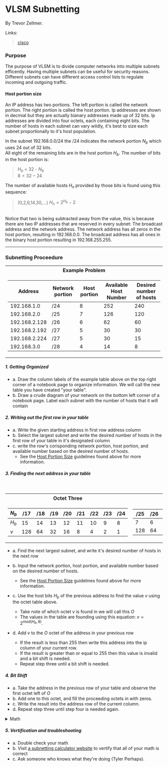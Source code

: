 

# VLSM Subnetting
By Trevor Zellmer. </br>

Links: </br>
> [cisco](cisco.md) </br>




### Purpose
The purpose of VLSM is to divide computer networks into multiple subnets efficently.
Having multiple subnets can be useful for security reasons. Different subnets can
have different access control lists to regulate incoming and outgoing traffic.



#### Host portion size
An IP address has two portions. The left portion is called the network portion.
The right portion is called the host portion. 
Ip addresses are shown in decmial but they are actually bianary addresses made up of 32 bits.
Ip addresses are divided into four octets, each containing eight bits.
The number of hosts in each subnet can vary wildly, it's best to size each subnet proportionally to it's host population.
</br>



In the subnet 192.168.0.0/24 the /24 indicates the network portion $N_b$ which uses 24 out of 32 bits. </br>
All eight of the remaining bits are in the host portion $H_b$.
The number of bits in the host portion is:
> $H_b$ = 32 - $N_b$ </br>
> $8 = 32 - 24$ </br>

The number of available hosts $H_n$ provided by those bits is found using this sequence: </br>
> (0,2,6,14,30,...) $H_n = 2^{H_b} -2$ </br> </br>

Notice that two is being subtracted away from the value, this is because there are 
two IP addresses that are reserved in every subnet: The broadcast address and the network address. The network address has all zeros in the host portion, resulting in 192.168.0.0.
The broadcast address has all ones in the binary host portion resulting in 192.168.255.255. </br>


___

### Subnetting Proceedure

<table>
<tr><th> Example Problem </th></tr>
<tr><td>

Address | Network portion | Host portion | Available Host Number | Desired number of hosts
--------|-----------------|--------------|-----------------|----------------
192.168.1.0 | /24 | 8 | 252 | 240
192.168.2.0 | /25 | 7 | 126 | 120
192.168.2.128 | /26 | 6 | 62 | 60
192.168.2.192 | /27 | 5 | 30 | 30
192.168.2.224 | /27 | 5 | 30 | 15
192.168.3.0 | /28 | 4 | 14 | 8

</td></tr>
</table>

##### 1. Getting Organized

* a. Draw the column labels of the example table above on the top right corner of a notebook page to organize information. We will call the new table you have created "your table".
* b. Draw a crude diagram of your network on the bottom left corner of a notebook page. Label each subnet with the number of hosts that it will contain

##### 2. Writing out the first row in your table
* a. Write the given starting address in first row address column </br>
* b. Select the largest subnet and write the desired number of hosts in the first row of your table in it's designated column </br>
* c. write the row's corisponding network portion, host portion, and available number based on the desired number of hosts.
    + See the [Host Portion Size](#host-portion-size) guidelines found above for more information. </br>

##### 3. Finding the next address in your table

</br>

<table>
<tr><th> Octet Three </th><th>Octet Four</th></tr>
<tr><td>

$N_b$|/17|/18|/19|/20|/21|/22|/23|/24
---------------|---|---|---|---|---|---|---|---
$H_b$| 15 | 14 | 13 | 12 | 11 | 10 | 9 |8 | 7
$v$|128|64|32|16|8|4|2|1


</td><td>

/25|/26|/27|/28|/29|/30|/31|/32
-|-|-|-|-|-|-|-
7|6|5|4|3|2|1|0
128|64|32|16|8|4|2|1|

</td></tr> </table>


* a.  Find the next largest subnet, and write it's desired number of hosts in the next row
* b. Input the network portion, host portion, and available number based on the desired number of hosts.
    + See the [Host Portion Size](#host-portion-size) guidelines found above for more information. </br>
* c. Use the host bits $H_b$ of the previous address to find the value $v$ using the octet table above.
    + Take note of which octet $v$ is found in we will call this $O$
    + The values in the table are founding using this equation: $v = 2^{mod(H_b,8)}$.

* d. Add $v$ to the $O$ octet of the address in your previous row 
    + If the result is less than 255 then write this address into the ip column of your current row.
     + If the result is greater than or equal to 255 then this value is invalid and a bit shift is needed.
    + Repeat step three until a bit shift is needed. 

##### 4. Bit Shift
* a. Take the address in the previous row of your table and observe the first octet left of $O$
* b. Add one to this octet, and fill the proceeding octets in with zeros.
* c. Write the result into the address row of the current column.
* d. Repeat step three until step four is needed again.




<details> <summary>Math</summary>

$$
\begin{bmatrix}
192 & 168 & 1 & 0 \\
192 & 168 & 2 & 0 \\
192 & 168 & 2 & 128 \\
192 & 168 & 2 & 192 \\
192 & 168 & 2 & 224 \\
192 & 168 & 3 & 0 
\end{bmatrix}
$$



$$A_O = (A-1)_{O} + 2^{mod(H_b,8)}$$
If $A_O \ge 256$ Then: 
$$A_{O-1} = (A-1)_{O-1} + 1$$ </br>

</summary> </details>



##### 5. Vertification and troubleshooting
* a. Double check your math
* b. Visit [a subnetting calculator website](https://subnettingpractice.com/vlsm.html) to vertify that all of your math is correct
* c. Ask someone who knows what they're doing (Tyler Perhaps).

